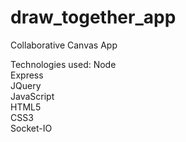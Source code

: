 # draw_together_app
Collaborative Canvas App

Technologies used:
Node<br>
Express<br>
JQuery<br>
JavaScript<br>
HTML5<br>
CSS3<br>
Socket-IO
